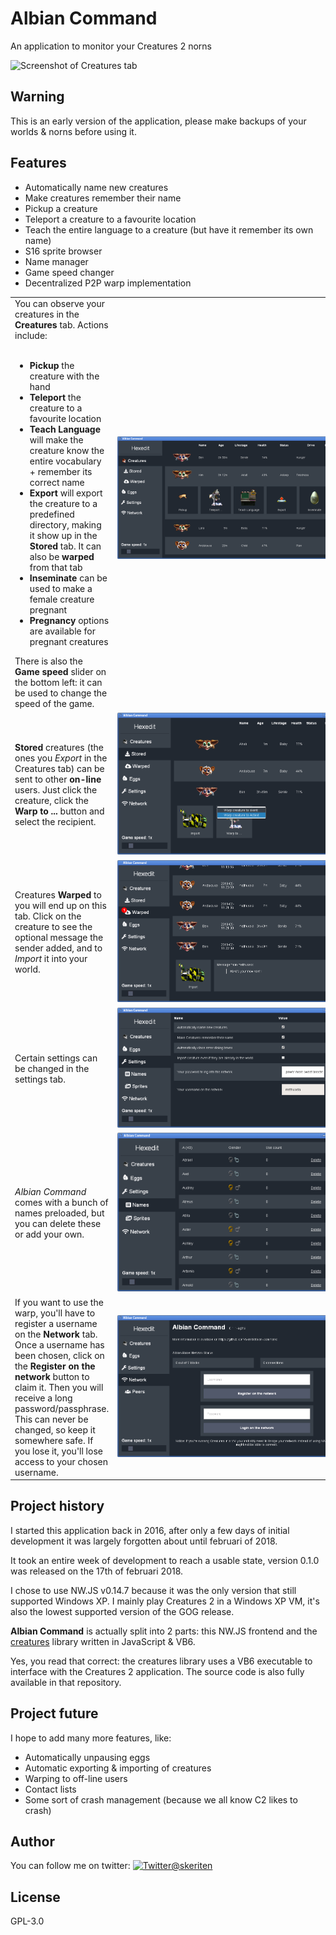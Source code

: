 # Albian Command

An application to monitor your Creatures 2 norns

![Screenshot of Creatures tab](https://raw.githubusercontent.com/skerit/albian_command/master/images/screenshot_002.png "Creatures tab")

## Warning

This is an early version of the application, please make backups of your worlds & norns before using it.

## Features

* Automatically name new creatures
* Make creatures remember their name
* Pickup a creature
* Teleport a creature to a favourite location
* Teach the entire language to a creature (but have it remember its own name)
* S16 sprite browser
* Name manager
* Game speed changer
* Decentralized P2P warp implementation

<table>
  <tr>
    <td>
      You can observe your creatures in the <b>Creatures</b> tab. Actions include:
      <br><br>
      <ul>
        <li><b>Pickup</b> the creature with the hand
        <li><b>Teleport</b> the creature to a favourite location
        <li><b>Teach Language</b> will make the creature know the entire vocabulary + remember its correct name
        <li><b>Export</b> will export the creature to a predefined directory, making it show up in the <b>Stored</b> tab. It can also be <b>warped</b> from that tab
        <li><b>Inseminate</b> can be used to make a female creature pregnant
        <li><b>Pregnancy</b> options are available for pregnant creatures
      </ul>
      There is also the <b>Game speed</b> slider on the bottom left: it can be used to change the speed of the game.
    </td>
    <td>
      <img src="https://raw.githubusercontent.com/skerit/albian-command/master/images/screenshot_002.png">
      <br>
      &nbsp;&nbsp;&nbsp;&nbsp;&nbsp;&nbsp;&nbsp;&nbsp;&nbsp;&nbsp;&nbsp;&nbsp;&nbsp;&nbsp;&nbsp;&nbsp;&nbsp;&nbsp;&nbsp;&nbsp;&nbsp;&nbsp;&nbsp;&nbsp;&nbsp;&nbsp;&nbsp;&nbsp;&nbsp;&nbsp;&nbsp;&nbsp;&nbsp;&nbsp;&nbsp;&nbsp;&nbsp;&nbsp;&nbsp;&nbsp;&nbsp;&nbsp;&nbsp;&nbsp;&nbsp;&nbsp;&nbsp;&nbsp;&nbsp;&nbsp;&nbsp;&nbsp;&nbsp;&nbsp;&nbsp;&nbsp;&nbsp;&nbsp;&nbsp;&nbsp;&nbsp;&nbsp;&nbsp;&nbsp;&nbsp;&nbsp;&nbsp;&nbsp;&nbsp;&nbsp;&nbsp;&nbsp;&nbsp;&nbsp;&nbsp;&nbsp;&nbsp;&nbsp;&nbsp;&nbsp;&nbsp;&nbsp;&nbsp;&nbsp;&nbsp;&nbsp;&nbsp;&nbsp;&nbsp;&nbsp;&nbsp;&nbsp;&nbsp;&nbsp;&nbsp;&nbsp;&nbsp;
    </td>
  </tr>
  
  <tr>
    <td>
      <b>Stored</b> creatures (the ones you <i>Export</i> in the Creatures tab) can be sent to other <b>on-line</b> users.
      Just click the creature, click the <b>Warp to ...</b> button and select the recipient.
    </td>
    <td>
      <img src="https://raw.githubusercontent.com/skerit/albian-command/master/images/screenshot_003.png"  >
    </td>
  </tr>
  
  <tr>
    <td>
      Creatures <b>Warped</b> to you will end up on this tab.
      Click on the creature to see the optional message the sender added, and to <i>Import</i> it into your world.
    </td>
    <td>
      <img src="https://raw.githubusercontent.com/skerit/albian-command/master/images/screenshot_004.png"  >
    </td>
  </tr>
  
  <tr>
    <td>
      Certain settings can be changed in the settings tab.
    </td>
    <td>
      <img src="https://raw.githubusercontent.com/skerit/albian-command/master/images/screenshot_005.png"  >
    </td>
  </tr>
  
  <tr>
    <td>
      <i>Albian Command</i> comes with a bunch of names preloaded, but you can delete these or add your own.
    </td>
    <td>
      <img src="https://raw.githubusercontent.com/skerit/albian-command/master/images/screenshot_006.png"  >
    </td>
  </tr>
  
  <tr>
    <td>
      If you want to use the warp, you'll have to register a username on the <b>Network</b> tab. Once a username has been chosen, click on the <b>Register on the network</b> button to claim it. Then you will receive a long password/passphrase. This can never be changed, so keep it somewhere safe. If you lose it, you'll lose access to your chosen username.
    </td>
    <td>
      <img src="https://raw.githubusercontent.com/skerit/albian-command/master/images/screenshot_007.png" width=800 >
    </td>
  </tr>
</table>

## Project history

I started this application back in 2016, after only a few days of initial development it was largely forgotten about until februari of 2018.

It took an entire week of development to reach a usable state, version 0.1.0 was released on the 17th of februari 2018.

I chose to use NW.JS v0.14.7 because it was the only version that still supported Windows XP. I mainly play Creatures 2 in a Windows XP VM, it's also the lowest supported version of the GOG release.

**Albian Command** is actually split into 2 parts: this NW.JS frontend and the [creatures](https://github.com/skerit/creatures) library written in JavaScript & VB6.

Yes, you read that correct: the creatures library uses a VB6 executable to interface with the Creatures 2 application. The source code is also fully available in that repository.

## Project future

I hope to add many more features, like:

* Automatically unpausing eggs
* Automatic exporting & importing of creatures
* Warping to off-line users
* Contact lists
* Some sort of crash management (because we all know C2 likes to crash)

## Author

You can follow me on twitter: [![Twitter](http://i.imgur.com/wWzX9uB.png)@skeriten](https://www.twitter.com/skeriten)

## License

GPL-3.0